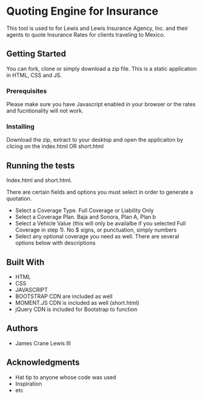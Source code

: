# Quoting Engine for Insurance

This tool is used to for Lewis and Lewis Insurance Agency, Inc. and their agents to quote Insurance Rates for clients traveling to Mexico.

## Getting Started

You can fork, clone or simply download a zip file. This is a static application in HTML, CSS and JS.

### Prerequisites

Please make sure you have Javascript enabled in your browser or the rates and fucntionality will not work.

### Installing

Download the zip, extract to your desktop and open the applicaiton by clicing on the index.html OR short.html

## Running the tests

Index.html and short.html.

There are certain fields and options you must select in order to generate a quotation.

* Select a Coverage Type. Full Coverage or Liability Only
* Select a Coverage Plan. Baja and Sonora, Plan A, Plan b
* Select a Vehicle Value (this will only be availalbe if you selected Full Coverage in step 1). No $ signs, or punctuation, simply numbers
* Select any optional coverage you need as well. There are several options below with descriptions

## Built With

* HTML
* CSS
* JAVASCRIPT
* BOOTSTRAP CDN are included as well
* MOMENT.JS CDN is included as well (short.html)
* jQuery CDN is included for Bootstrap to function

## Authors

* James Crane Lewis III

## Acknowledgments

* Hat tip to anyone whose code was used
* Inspiration
* etc

